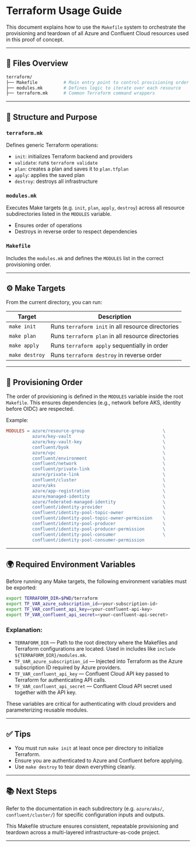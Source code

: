 # Terraform Usage Guide

This document explains how to use the `Makefile` system to orchestrate the provisioning and teardown of all Azure and Confluent Cloud resources used in this proof of concept.

---

## 📁 Files Overview

```bash
terraform/
├── Makefile          # Main entry point to control provisioning order
├── modules.mk        # Defines logic to iterate over each resource
├── terraform.mk      # Common Terraform command wrappers
```

---

## 🧱 Structure and Purpose

### `terraform.mk`

Defines generic Terraform operations:
- `init`: initializes Terraform backend and providers
- `validate`: runs `terraform validate`
- `plan`: creates a plan and saves it to `plan.tfplan`
- `apply`: applies the saved plan
- `destroy`: destroys all infrastructure

### `modules.mk`

Executes Make targets (e.g. `init`, `plan`, `apply`, `destroy`) across all resource subdirectories listed in the `MODULES` variable.
- Ensures order of operations
- Destroys in reverse order to respect dependencies

### `Makefile`

Includes the `modules.mk` and defines the `MODULES` list in the correct provisioning order.

---

## ⚙️ Make Targets

From the current directory, you can run:

| Target        | Description                                           |
|---------------|-------------------------------------------------------|
| `make init`   | Runs `terraform init` in all resource directories     |
| `make plan`   | Runs `terraform plan` in all resource directories     |
| `make apply`  | Runs `terraform apply` sequentially in order         |
| `make destroy`| Runs `terraform destroy` in reverse order            |

---

## 📌 Provisioning Order

The order of provisioning is defined in the `MODULES` variable inside the root `Makefile`. This ensures dependencies (e.g., network before AKS, identity before OIDC) are respected.

Example:
```makefile
MODULES = azure/resource-group								\
		  azure/key-vault									\
		  azure/key-vault-key								\
		  confluent/byok									\
		  azure/vpc											\
		  confluent/environment								\
		  confluent/network									\
		  confluent/private-link							\
		  azure/private-link								\
		  confluent/cluster									\
		  azure/aks											\
		  azure/app-registration 							\
		  azure/managed-identity							\
		  azure/federated-managed-identity					\
		  confluent/identity-provider						\
		  confluent/identity-pool-topic-owner				\
		  confluent/identity-pool-topic-owner-permission	\
		  confluent/identity-pool-producer					\
		  confluent/identity-pool-producer-permission		\
		  confluent/identity-pool-consumer					\
		  confluent/identity-pool-consumer-permission
```

---

## 🌍 Required Environment Variables

Before running any Make targets, the following environment variables must be exported:

```bash
export TERRAFORM_DIR=$PWD/terraform
export TF_VAR_azure_subscription_id=<your-subscription-id>
export TF_VAR_confluent_api_key=<your-confluent-api-key>
export TF_VAR_confluent_api_secret=<your-confluent-api-secret>
```

### Explanation:

- `TERRAFORM_DIR` — Path to the root directory where the Makefiles and Terraform configurations are located. Used in includes like `include ${TERRAFORM_DIR}/modules.mk`.
- `TF_VAR_azure_subscription_id` — Injected into Terraform as the Azure subscription ID required by Azure providers.
- `TF_VAR_confluent_api_key` — Confluent Cloud API key passed to Terraform for authenticating API calls.
- `TF_VAR_confluent_api_secret` — Confluent Cloud API secret used together with the API key.

These variables are critical for authenticating with cloud providers and parameterizing reusable modules.

---

## ✅ Tips

- You must run `make init` at least once per directory to initialize Terraform.
- Ensure you are authenticated to Azure and Confluent before applying.
- Use `make destroy` to tear down everything cleanly.

---

## 📚 Next Steps

Refer to the documentation in each subdirectory (e.g. `azure/aks/`, `confluent/cluster/`) for specific configuration inputs and outputs.

This Makefile structure ensures consistent, repeatable provisioning and teardown across a multi-layered infrastructure-as-code project.

---